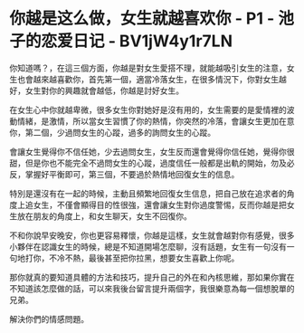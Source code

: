 # 你越是这么做，女生就越喜欢你 - P1 - 池子的恋爱日记 - BV1jW4y1r7LN

你知道嗎？，在這三個方面，你越是對女生愛搭不理，就能越吸引女生的注意，女生也會越來越喜歡你，首先第一個，適當冷落女生，在很多情況下，你對女生越好，女生對你的興趣就會越低，你越是討好女生。

在女生心中你就越卑微，很多女生你對她好是沒有用的，女生需要的是愛情裡的波動情緒，是激情，所以當女生習慣了你的熱情，你突然的冷落，會讓女生更加在意你，第二個，少過問女生的心蹤，過多的詢問女生的心蹤。

會讓女生覺得你不信任她，少去過問女生，女生反而還會覺得你信任她，覺得你很甜，但是你也不能完全不過問女生的心蹤，過度信任一般都是出軌的開始，勿及必反，掌握好平衡即可，第三個，不要過於熱情地回復女生的信息。

特別是還沒有在一起的時候，主動且頻繁地回復女生信息，把自己放在追求者的角度上追女生，不僅會顯得目的性很強，還會讓女生對你過度警惕，反而你越是把女生放在朋友的角度上，和女生聊天，女生不回復你。

不和你說早安晚安，你也更容易釋懷，你越是這樣，女生就會越對你有感覺，很多小夥伴在認識女生的時候，總是不知道開場怎麼聊，沒有話題，女生有一句沒有一句地打你，不冷不熱，最後甚至把你拉黑，想要女生喜歡上你呢。

那你就真的要知道具體的方法和技巧，提升自己的外在和內核思維，那如果你實在不知道該怎麼做的話，可以來我後台留言提升兩個字，我很樂意為每一個想脫單的兄弟。

解決你們的情感問題。